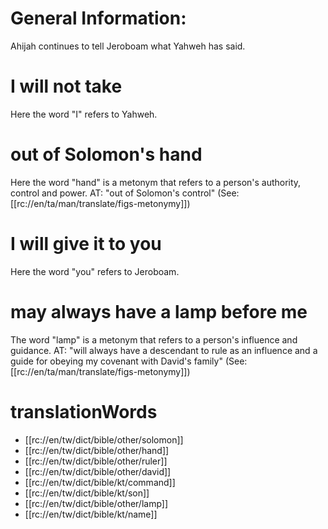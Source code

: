 # General Information:

Ahijah continues to tell Jeroboam what Yahweh has said.

# I will not take

Here the word "I" refers to Yahweh.

# out of Solomon's hand

Here the word "hand" is a metonym that refers to a person's authority, control and power. AT: "out of Solomon's control" (See: [[rc://en/ta/man/translate/figs-metonymy]])

# I will give it to you

Here the word "you" refers to Jeroboam.

# may always have a lamp before me

The word "lamp" is a metonym that refers to a person's influence and guidance. AT: "will always have a descendant to rule as an influence and a guide for obeying my covenant with David's family" (See: [[rc://en/ta/man/translate/figs-metonymy]])

# translationWords

* [[rc://en/tw/dict/bible/other/solomon]]
* [[rc://en/tw/dict/bible/other/hand]]
* [[rc://en/tw/dict/bible/other/ruler]]
* [[rc://en/tw/dict/bible/other/david]]
* [[rc://en/tw/dict/bible/kt/command]]
* [[rc://en/tw/dict/bible/kt/son]]
* [[rc://en/tw/dict/bible/other/lamp]]
* [[rc://en/tw/dict/bible/kt/name]]